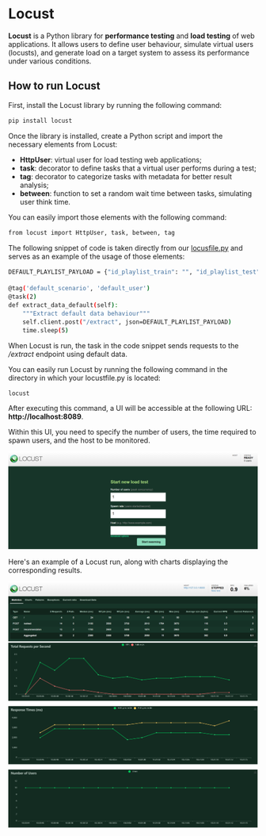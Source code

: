 # Locust

**Locust** is a Python library for **performance testing** and **load testing** of web applications. It allows users to define user behaviour, simulate virtual users (locusts), and generate load on a target system to assess its performance under various conditions.

## How to run Locust

First, install the Locust library by running the following command:

```bash
pip install locust
```

Once the library is installed, create a Python script and import the necessary elements from Locust:

- **HttpUser**: virtual user for load testing web applications;
- **task**: decorator to define tasks that a virtual user performs during a test;
- **tag**: decorator to categorize tasks with metadata for better result analysis;
- **between**: function to set a random wait time between tasks, simulating user think time.

You can easily import those elements with the following command:

```bash
from locust import HttpUser, task, between, tag
```

The following snippet of code is taken directly from our [locusfile.py](locustfile.py) and serves as an example of the usage of those elements:

```bash
DEFAULT_PLAYLIST_PAYLOAD = {"id_playlist_train": "", "id_playlist_test": ""}

@tag('default_scenario', 'default_user')
@task(2)
def extract_data_default(self):
    """Extract default data behaviour"""
    self.client.post("/extract", json=DEFAULT_PLAYLIST_PAYLOAD)
    time.sleep(5)
```

When Locust is run, the task in the code snippet sends requests to the _/extract_ endpoint using default data.

You can easily run Locust by running the following command in the directory in which your locustfile.py is located:

```bash
locust
```

After executing this command, a UI will be accessible at the following URL: **http://localhost:8089**.

Within this UI, you need to specify the number of users, the time required to spawn users, and the host to be monitored.

![plot](/figures/locust_settings_ui.png?raw=true)

Here's an example of a Locust run, along with charts displaying the corresponding results.

![plot](/figures/locust_ui_example.png?raw=true)
![plot](/figures/locust_run_example.png?raw=true)
